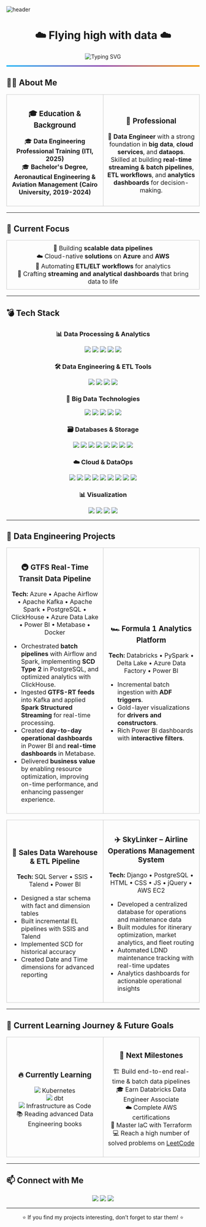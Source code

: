 ![header](https://capsule-render.vercel.app/api?type=egg&color=0:87CEEB,100:1E90FF&height=200&section=header&text=🙋🏻‍♂️%20Hi,%20I'm%20Mohaned&fontSize=30&fontAlign=50&fontAlignY=50)
<h1 align="center">☁️ Flying high with data ☁️</h1>
<p align="center">
  <img src="https://readme-typing-svg.herokuapp.com?color=36BCF7&center=true&vCenter=true&size=24&lines=Data+Engineer;Big+Data+Enthusiast;Aeronautical+Engineer;Management+Engineer;ETL+Automation&pause=1000" alt="Typing SVG" />
</p>

<hr style="height: 4px; border: none; background: linear-gradient(to right, #36BCF7, #9B59B6, #F39C12);" />

<h2 align="left">🧑‍💻 About Me</h2>

<table>
  <tr>
    <td align="center" width="50%" style="border: 1px solid #ccc; padding: 10px;">
      <h3>🎓 Education & Background</h3> <p>🎓 <b>Data Engineering Professional Training (ITI, 2025)</b><br>
        🎓 <b>Bachelor's Degree, Aeronautical Engineering & Aviation Management (Cairo University, 2019-2024)</b>
    </td>
    <td align="center" width="50%" style="border: 1px solid #ccc; padding: 10px;">
      <h3>🌟 Professional</h3>
      🚀 <b>Data Engineer</b> with a strong foundation in <b>big data</b>, <b>cloud services</b>, and <b>dataops</b>.<br>
      Skilled at building <b>real-time streaming & batch pipelines</b>, <b>ETL workflows</b>, and <b>analytics dashboards</b> for decision-making.
    </td>
  </tr>
</table>

---

<h2 align="left">🎯 Current Focus</h2>

<table align="center">
  <tr>
    <td align="center" style="border: 1px solid #ccc; padding: 10px;">
      🚀 Building <b>scalable data pipelines</b><br>
      ☁️ Cloud-native <b>solutions</b> on <b>Azure</b> and <b>AWS</b><br>
      🔄 Automating <b>ETL/ELT workflows</b> for analytics<br>
      🎨 Crafting <b>streaming and analytical dashboards</b> that bring data to life
    </td>
  </tr>
</table>

---

<h2 align="left">💣 Tech Stack</h2>

<div align="center">

<h3>📊 Data Processing & Analytics</h3>
<img src="https://img.shields.io/badge/-Python-3776AB?logo=python&logoColor=white"/>
<img src="https://img.shields.io/badge/-Pandas-150458?logo=pandas&logoColor=white"/>
<img src="https://img.shields.io/badge/-NumPy-013243?logo=numpy&logoColor=white"/>
<img src="https://img.shields.io/badge/-PySpark-FDEE21?logo=apachespark&logoColor=black"/>
<img src="https://img.shields.io/badge/-SQL-003B57?logo=postgresql&logoColor=white"/>

<h3>🛠️ Data Engineering & ETL Tools</h3>
<img src="https://img.shields.io/badge/-SSIS-CC2927?logo=microsoftsqlserver&logoColor=white"/>
<img src="https://img.shields.io/badge/-SSAS-CC2927?logo=microsoftsqlserver&logoColor=white"/>
<img src="https://img.shields.io/badge/-Talend-F80000?logo=talend&logoColor=white"/>
<img src="https://img.shields.io/badge/-dbt-FD5438?logo=dbt&logoColor=white"/>

<h3>🌊 Big Data Technologies</h3>
<img src="https://img.shields.io/badge/-Kafka-231F20?logo=apachekafka&logoColor=white"/>
<img src="https://img.shields.io/badge/-Spark%20Streaming-FF5A1F?logo=apachespark&logoColor=white"/>
<img src="https://img.shields.io/badge/-Hadoop-FFB400?logo=apachehadoop&logoColor=black"/>
<img src="https://img.shields.io/badge/-Hive-FDEE21?logo=apachehive&logoColor=black"/>
<img src="https://img.shields.io/badge/-Delta%20Lake-00B2FF?logo=deltalake&logoColor=white"/>

<h3>🗃 Databases & Storage</h3>
<img src="https://img.shields.io/badge/-PostgreSQL-336791?logo=postgresql&logoColor=white"/>
<img src="https://img.shields.io/badge/-MSSQL%20Server-CC2927?logo=microsoftsqlserver&logoColor=white"/>
<img src="https://img.shields.io/badge/-MySQL-4479A1?logo=mysql&logoColor=white"/>
<img src="https://img.shields.io/badge/-MongoDB-47A248?logo=mongodb&logoColor=white"/>
<img src="https://img.shields.io/badge/-ClickHouse-FFCC00?logo=clickhouse&logoColor=black"/>
<img src="https://img.shields.io/badge/-MinIO-C72E49?logo=minio&logoColor=white"/>
<img src="https://img.shields.io/badge/-AWS%20S3-569A31?logo=amazons3&logoColor=white"/>
<img src="https://img.shields.io/badge/-Azure%20Data%20Lake-0078D4?logo=microsoftazure&logoColor=white"/>

<h3>☁️ Cloud & DataOps</h3>
<img src="https://img.shields.io/badge/-Azure-0089D6?logo=microsoftazure&logoColor=white"/>
<img src="https://img.shields.io/badge/-AWS-232F3E?logo=amazonaws&logoColor=white"/>
<img src="https://img.shields.io/badge/-Docker-2496ED?logo=docker&logoColor=white"/>
<img src="https://img.shields.io/badge/-Linux-FCC624?logo=linux&logoColor=black"/>
<img src="https://img.shields.io/badge/-Git-F05032?logo=git&logoColor=white"/>
<img src="https://img.shields.io/badge/-Databricks-FF3621?logo=databricks&logoColor=white"/>
<img src="https://img.shields.io/badge/-Airflow-017CEE?logo=apacheairflow&logoColor=white"/>
<img src="https://img.shields.io/badge/-Kubernetes-326CE5?logo=kubernetes&logoColor=white"/>
<img src="https://img.shields.io/badge/-Terraform-7B42BC?logo=terraform&logoColor=white"/>

<h3>📊 Visualization</h3>
<img src="https://img.shields.io/badge/-Power%20BI-F2C811?logo=powerbi&logoColor=black"/>
<img src="https://img.shields.io/badge/-Grafana-F46800?logo=grafana&logoColor=white"/>
<img src="https://img.shields.io/badge/-Matplotlib-3776AB?logo=python&logoColor=white"/>
<img src="https://img.shields.io/badge/-Metabase-509EE3?logo=metabase&logoColor=white"/>

</div>

---

<h2 align="left">🚀 Data Engineering Projects</h2>

<table>
  <tr>
   <td width="50%" align="center" style="border: 1px solid #ccc; padding: 10px;">
  <h3>🚇 GTFS Real-Time Transit Data Pipeline</h3>
  <p><b>Tech:</b> Azure • Apache Airflow • Apache Kafka • Apache Spark • PostgreSQL • ClickHouse • Azure Data Lake • Power BI • Metabase • Docker</p>
  <ul align="left">
    <li>Orchestrated <b>batch pipelines</b> with Airflow and Spark, implementing <b>SCD Type 2</b> in PostgreSQL, and optimized analytics with ClickHouse.</li>
    <li>Ingested <b>GTFS-RT feeds</b> into Kafka and applied <b>Spark Structured Streaming</b> for real-time processing.</li>
    <li>Created <b>day-to-day operational dashboards</b> in Power BI and <b>real-time dashboards</b> in Metabase.</li>
    <li>Delivered <b>business value</b> by enabling resource optimization, improving on-time performance, and enhancing passenger experience.</li>
  </ul>
</td>
<td width="50%" align="center" style="border: 1px solid #ccc; padding: 10px;">
  <h3>🏎️ Formula 1 Analytics Platform</h3>
  <p><b>Tech:</b> Databricks • PySpark • Delta Lake • Azure Data Factory • Power BI</p>
  <ul align="left">
    <li>Incremental batch ingestion with <b>ADF triggers</b>.</li>
    <li>Gold-layer visualizations for <b>drivers and constructors</b>.</li>
    <li>Rich Power BI dashboards with <b>interactive filters</b>.</li>
  </ul>
</td>
  </tr>
</table>

<table>
  <tr>
    <td width="50%" align="center" style="border: 1px solid #ccc; padding: 10px;">
      <h3>🏬 Sales Data Warehouse & ETL Pipeline</h3>
      <p><b>Tech:</b> SQL Server • SSIS • Talend • Power BI</p>
      <ul align="left">
        <li>Designed a star schema with fact and dimension tables</li>
        <li>Built incremental EL pipelines with SSIS and Talend</li>
        <li>Implemented SCD for historical accuracy</li>
        <li>Created Date and Time dimensions for advanced reporting</li>
      </ul>
    </td>
    <td width="50%" align="center" style="border: 1px solid #ccc; padding: 10px;">
      <h3>✈️ SkyLinker – Airline Operations Management System</h3>
      <p><b>Tech:</b> Django • PostgreSQL • HTML • CSS • JS • jQuery • AWS EC2</p>
      <ul align="left">
        <li>Developed a centralized database for operations and maintenance data</li>
        <li>Built modules for itinerary optimization, market analytics, and fleet routing</li>
        <li>Automated LDND maintenance tracking with real-time updates</li>
        <li>Analytics dashboards for actionable operational insights</li>
      </ul>
    </td>
  </tr>
</table>

---

<h2 align="left">🎯 Current Learning Journey & Future Goals</h2>

<div align="center">
  
<table>
  <tr>
    <td width="50%" align="center" style="border: 1px solid #ccc; padding: 10px;">
      <h3>🔥 Currently Learning</h3>
      <p>
        <img src="https://img.shields.io/badge/-Kubernetes-326CE5?logo=kubernetes&logoColor=white"/> Kubernetes<br>
        <img src="https://img.shields.io/badge/-dbt-FD5438?logo=dbt&logoColor=white"/> dbt<br>
        <img src="https://img.shields.io/badge/-Terraform-7B42BC?logo=terraform&logoColor=white"/> Infrastructure as Code<br>
        📚 Reading advanced Data Engineering books
      </p>
    </td>
    <td width="50%" align="center" style="border: 1px solid #ccc; padding: 10px;">
      <h3>🎯 Next Milestones</h3>
      <p>
        🏗️ Build end-to-end real-time & batch data pipelines<br>
        🎓 Earn Databricks Data Engineer Associate<br>
        ☁️ Complete AWS certifications<br>
        🔧 Master IaC with Terraform<br>
        💻 Reach a high number of solved problems on <a href="https://leetcode.com/u/Honda03/">LeetCode</a>
      </p>
    </td>
  </tr>
</table>

</div>

---

<h2 align="left">📫 Connect with Me</h2>

<p align="center">
  <a href="https://linkedin.com/in/ho03"><img src="https://img.shields.io/badge/LinkedIn-0077B5?logo=linkedin&logoColor=white"/></a>
  <a href="mailto:mohannad.husny@gmail.com"><img src="https://img.shields.io/badge/Email-D14836?logo=gmail&logoColor=white"/></a>
  <a href="https://leetcode.com/u/Honda03/"><img src="https://img.shields.io/badge/LeetCode-FFA116?logo=leetcode&logoColor=white"/></a>
</p>

---

<p align="center">⭐ If you find my projects interesting, don’t forget to star them! ⭐</p>
